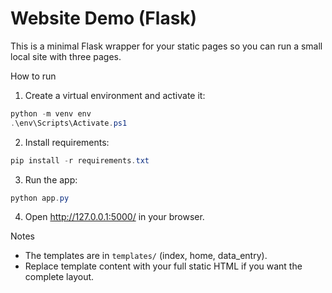 # Website Demo (Flask)

This is a minimal Flask wrapper for your static pages so you can run a small local site with three pages.

How to run

1. Create a virtual environment and activate it:

```powershell
python -m venv env
.\env\Scripts\Activate.ps1
```

2. Install requirements:

```powershell
pip install -r requirements.txt
```

3. Run the app:

```powershell
python app.py
```

4. Open http://127.0.0.1:5000/ in your browser.

Notes

- The templates are in `templates/` (index, home, data_entry).
- Replace template content with your full static HTML if you want the complete layout.
